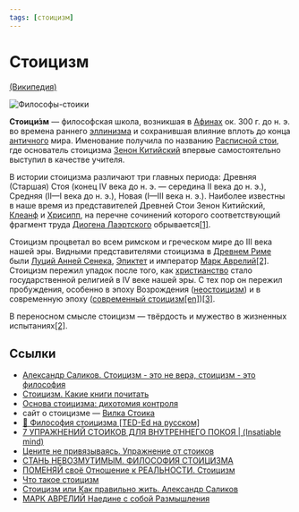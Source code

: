 ```yaml
---
tags: [стоицизм]
---
```

# Стоицизм

[(Википедия)](https://ru.wikipedia.org/wiki/%D0%A1%D1%82%D0%BE%D0%B8%D1%86%D0%B8%D0%B7%D0%BC)

![Философы-стоики](../assets/stoicism.jpg)

**Стоици́зм** — философская школа, возникшая в [Афинах](https://ru.wikipedia.org/wiki/%D0%94%D1%80%D0%B5%D0%B2%D0%BD%D0%B8%D0%B5_%D0%90%D1%84%D0%B8%D0%BD%D1%8B "Древние Афины") ок. 300 г. до н. э. во времена раннего [эллинизма](https://ru.wikipedia.org/wiki/%D0%AD%D0%BB%D0%BB%D0%B8%D0%BD%D0%B8%D0%B7%D0%BC "Эллинизм") и сохранившая влияние вплоть до конца [античного](https://ru.wikipedia.org/wiki/%D0%90%D0%BD%D1%82%D0%B8%D1%87%D0%BD%D0%BE%D1%81%D1%82%D1%8C "Античность") мира. Именование получила по названию [Расписной стои](https://ru.wikipedia.org/wiki/%D0%A0%D0%B0%D1%81%D0%BF%D0%B8%D1%81%D0%BD%D0%B0%D1%8F_%D1%81%D1%82%D0%BE%D1%8F "Расписная стоя"), где основатель стоицизма [Зенон Китийский](https://ru.wikipedia.org/wiki/%D0%97%D0%B5%D0%BD%D0%BE%D0%BD_%D0%9A%D0%B8%D1%82%D0%B8%D0%B9%D1%81%D0%BA%D0%B8%D0%B9 "Зенон Китийский") впервые самостоятельно выступил в качестве учителя.

В истории стоицизма различают три главных периода: Древняя (Старшая) Стоя (конец IV века до н. э. — середина II века до н. э.), Средняя (II—I века до н. э.), Новая (I—III века н. э.). Наиболее известны в наше время из представителей Древней Стои Зенон Китийский, [Клеанф](https://ru.wikipedia.org/wiki/%D0%9A%D0%BB%D0%B5%D0%B0%D0%BD%D1%84 "Клеанф") и [Хрисипп](https://ru.wikipedia.org/wiki/%D0%A5%D1%80%D0%B8%D1%81%D0%B8%D0%BF%D0%BF "Хрисипп"), на перечне сочинений которого соответствующий фрагмент труда [Диогена Лаэртского](https://ru.wikipedia.org/wiki/%D0%94%D0%B8%D0%BE%D0%B3%D0%B5%D0%BD_%D0%9B%D0%B0%D1%8D%D1%80%D1%82%D1%81%D0%BA%D0%B8%D0%B9 "Диоген Лаэртский") обрывается[\[1\]](https://ru.wikipedia.org/wiki/%D0%A1%D1%82%D0%BE%D0%B8%D1%86%D0%B8%D0%B7%D0%BC#cite_note-_cf064a662e57733b-1).

Стоицизм процветал во всем римском и греческом мире до III века нашей эры. Видными представителями стоицизма в [Древнем Риме](https://ru.wikipedia.org/wiki/%D0%94%D1%80%D0%B5%D0%B2%D0%BD%D0%B8%D0%B9_%D0%A0%D0%B8%D0%BC "Древний Рим") были [Луций Анней Сенека](https://ru.wikipedia.org/wiki/%D0%9B%D1%83%D1%86%D0%B8%D0%B9_%D0%90%D0%BD%D0%BD%D0%B5%D0%B9_%D0%A1%D0%B5%D0%BD%D0%B5%D0%BA%D0%B0 "Луций Анней Сенека"), [Эпиктет](https://ru.wikipedia.org/wiki/%D0%AD%D0%BF%D0%B8%D0%BA%D1%82%D0%B5%D1%82 "Эпиктет") и император [Марк Аврелий](https://ru.wikipedia.org/wiki/%D0%9C%D0%B0%D1%80%D0%BA_%D0%90%D0%B2%D1%80%D0%B5%D0%BB%D0%B8%D0%B9 "Марк Аврелий")[\[2\]](https://ru.wikipedia.org/wiki/%D0%A1%D1%82%D0%BE%D0%B8%D1%86%D0%B8%D0%B7%D0%BC#cite_note-autogenerated1-2). Стоицизм пережил упадок после того, как [христианство](https://ru.wikipedia.org/wiki/%D0%A5%D1%80%D0%B8%D1%81%D1%82%D0%B8%D0%B0%D0%BD%D1%81%D1%82%D0%B2%D0%BE) стало государственной религией в IV веке нашей эры. С тех пор он пережил пробуждения, особенно в эпоху Возрождения ([неостоицизм](https://ru.wikipedia.org/wiki/%D0%9D%D0%B5%D0%BE%D1%81%D1%82%D0%BE%D0%B8%D1%86%D0%B8%D0%B7%D0%BC "Неостоицизм")) и в современную эпоху ([современный стоицизм](https://ru.wikipedia.org/w/index.php?title=%D0%A1%D0%BE%D0%B2%D1%80%D0%B5%D0%BC%D0%B5%D0%BD%D0%BD%D1%8B%D0%B9_%D1%81%D1%82%D0%BE%D0%B8%D1%86%D0%B8%D0%B7%D0%BC&action=edit&redlink=1 "Современный стоицизм (страница отсутствует)")[\[en\]](https://en.wikipedia.org/wiki/Modern_Stoicism "en:Modern Stoicism"))[\[3\]](https://ru.wikipedia.org/wiki/%D0%A1%D1%82%D0%BE%D0%B8%D1%86%D0%B8%D0%B7%D0%BC#cite_note-3).

В переносном смысле стоицизм — твёрдость и мужество в жизненных испытаниях[\[2\]](https://ru.wikipedia.org/wiki/%D0%A1%D1%82%D0%BE%D0%B8%D1%86%D0%B8%D0%B7%D0%BC#cite_note-autogenerated1-2).

## Ссылки

* [Александр Саликов. Стоицизм - это не вера, стоицизм - это философия](Александр%20Саликов.%20Стоицизм%20-%20это%20не%20вера,%20стоицизм%20-%20это%20философия.md)
* [Стоицизм. Какие книги почитать](Стоицизм.%20Какие%20книги%20почитать.md)
* [Основа стоицизма: дихотомия контроля](https://memori.online/posts/2019/05/dvoistvennost-kontrolya-v-stoicizme/)
* сайт о стоицизме — [Вилка Стоика](https://stoicfork.online/?utm_source=memori.online&utm_medium=site)
* [🔶 Философия стоицизма \[TED-Ed на русском\]](https://youtu.be/4v1QBoNI8rw)
* [7 УПРАЖНЕНИЙ СТОИКОВ ДЛЯ ВНУТРЕННЕГО ПОКОЯ | (Insatiable mind)](https://www.youtube.com/watch?v=dYc2tTy_K3c)
* [Цените не привязываясь. Упражнение от стоиков](https://www.youtube.com/watch?v=3dNi0QGiaIs)
* [СТАНЬ НЕВОЗМУТИМЫМ. ФИЛОСОФИЯ СТОИЦИЗМА](https://www.youtube.com/watch?v=CuHEiWfYDaM)
* [ПОМЕНЯЙ своё Отношение к РЕАЛЬНОСТИ. Стоицизм](https://www.youtube.com/watch?v=fp7AB_yppw4)
* [Что такое стоицизм](https://youtu.be/88JHluksgaE)
* [Стоицизм или Как правильно жить. Александр Саликов](https://youtu.be/JwV4-A1STp4)
* [МАРК АВРЕЛИЙ Наедине с собой Размышления](https://youtu.be/VuEsRU-_9ck)
